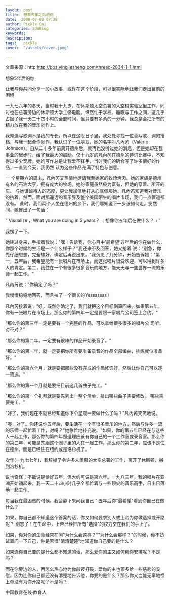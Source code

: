 ```yaml
---
layout: post  
title:  想象五年之后的你  
date:  2008-07-08 07:38  
author: Pickle Cai  
categories: EduBlog  
keywords: 
description:   
tags:	pickle   
cover:  "/assets/cover.jpeg"  

---  
```

    
文章来源：http:http://bbs.yingjiesheng.com/thread-2834-1-1.html



想象5年后的你



让我与你共同分享一段小故事，或许在这个阶段，可以很实际地让我们走出目前的困境



一九七六年的冬天，当时我十九岁，在休斯顿太空总署的大空梭实验室里工作，同时也在总署旁边的休斯顿大学主修电脑。纵然忙于学校、睡眠与工作之间，这几乎占据了我一天二十四小时的全部时间，但只要有多余的一分钟，我总是会把所有的精力放在我的音乐创作上。



我知道写歌词不是我的专长，所以在这段日子里，我处处寻找一位善写歌、词的搭档，与我一起合作创作。我认识了一位朋友，她的名字叫凡內芮（Valerie Johnson）。自从二十多年前离开德州后，就再也没听过她的消息，但是她却在我事业的起步时，给了我最大的鼓励。仅十九岁的凡內芮在德州的诗词比赛中，不知得过多少奖牌。她的写作总是让我爱不释手，当时我们的确合写了许多很好的作品，一直到今天，我仍然 认为这些作品充满了特色与创意。 



一 个星期六的周末，凡內芮又热情地邀请我至她家的牧场烤肉。她的家族是德州有名的石油大亨，拥有庞大的牧场。她的家庭虽然极为富有，但她的穿着、所开的车、 与她谦诚待人的态度，更让我加倍地打从心底佩服她。凡內芮知道我对音乐的执着。然而，面对那遥远的音乐界及整个美国陌生的唱片市场，我们一点管道都没有。 此时，我们两个人坐在德州的乡下，我们哪知道下一步该如何走。突然间，她冒出了一句话：



" Visualize ，What you are doing in 5 years？ ﹙想像你五年后在做什么？﹚" 



我愣了一下。



她转过身来，手指着我说："嘿！告诉我，你心目中’最希望’五年后的你在做什么，你那个时候的生活是一个什么样子？"我还来不及回答，她又抢着 说："別急，你先仔细想想，完全想好，确定后再说出来。"我沉思了几分钟，开始告诉她："第一，五年后，我希望能有一张唱片在市场上，而这张唱片很受欢迎，可以得到许多人的肯定。第二，我住在一个有很多很多音乐的地方，能天天与一些世界一流的乐师一起工作。" 



凡內芮说："你确定了吗？"



我慢慢稳稳地回答，而且拉了一个很长的Yesssssss！ 



凡內芮接着说："好，既然你确定了，我们就把这个目标倒算回来。如果第五年，你有一张唱片在市场上，那么你的第四年一定是要跟一家唱片公司签上合约。"



"那么你的第三年一定是要有一个完整的作品，可以拿给很多很多的唱片公 司听，对不对？" 



"那么你的第二年，一定要有很棒的作品开始录音了。"



"那么你的第一年，就一定要把你所有要准备录音的作品全部编曲，排练就位准备好。"



"那么你的第六个月，就是要把那些没有完成的作品修饰好，然后让你自己可以逐一筛选。" 



"那么你的第一个月就是要把目前这几首曲子完工。"



"那么你的第一个礼拜就是要先列出一整个清单，排出哪些曲子需要修改， 哪些需要完工。" 



"好了，我们现在不就已经知道你下个星期一要做什么了吗？"凡內芮笑笑地说。



"喔，对了。你还说你五年后，要生活在一个有很多音乐的地方，然后与许多一流的乐师一起忙着工作，对吗？"她急忙地补充说。"如果，你的第五年已经在与这些人一起工作，那么你的第四年照道理应该有你自己的一个工作室或录音室。那么你的第三年，可能是先跟这个圈子里的人在一起工作。那么你的第二年，应该不是住在德州，而是已经住在纽约或是洛杉机了。" 



次年(一九七七年)，我辞掉了令许多人羨慕的太空总署的工作，离开了休斯顿，搬到洛杉机。



说也奇怪：不敢说是恰好五年，但大约可说是第六年。一九八三年，我的唱片在亚洲开始销起来，我一天二十四小时几乎全都忙着与一些顶尖的音乐高手，日出日落地一起工作。 



每当我在最困惑的时候，我会静下来问我自己：五年后你"最希望"看到你自己在做什么？



如果，你自己都不知道这个答案的话，你又如何要求別人或上帝为你做选择或开路呢？ 別忘了！在生命中，上帝已经把所有"选择"的权力交在我们的手上了。 



如果，你对你的生命经常在问"为什么会这样？""为什么会那样？"的时候，你不妨试着问一下自己，你是否很"清清楚楚"地知道你自己要的是什么？ 



如果连你自己要的是什么都不知道的话，那么爱你的主又如何帮你安排呢？不是吗？



而在你旁边的人，再怎么热心地为你敲锣打鼓，爱你的主也顶多给一些慈悲的安慰。因为连你自己都还没有清楚地告诉他，你要的是什么？那么你又岂能无辜地怪上帝没有为你开路呢？不是吗？



		    
 中国教育在线·教育人

